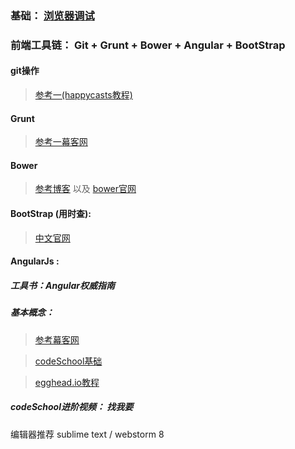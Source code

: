 


### 基础： [浏览器调试](http://happycasts.net/episodes/40)

### 前端工具链： Git + Grunt + Bower + Angular + BootStrap

#### git操作 

> [参考一(happycasts教程)](http://www.happycasts.net/tag/git)

#### Grunt

> [参考一幕客网](http://www.imooc.com/view/30)

#### Bower
> [参考博客](http://blog.fens.me/nodejs-bower-intro/) 以及 [bower官网](http://bower.io/)

#### BootStrap (用时查):

> [中文官网](http://v3.bootcss.com/css/)


#### AngularJs :
##### 工具书：Angular权威指南
##### 基本概念：

> [参考幕客网](http://www.imooc.com/learn/156)

> [codeSchool基础](http://campus.codeschool.com/courses/shaping-up-with-angular-js/level/5/section/1/video/1)

> [egghead.io教程](https://egghead.io/technologies/angularjs?order=desc&page=1)

##### codeSchool进阶视频： 找我要

编辑器推荐 sublime text / webstorm 8  


